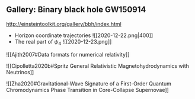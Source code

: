 ## Gallery: Binary black hole GW150914
http://einsteintoolkit.org/gallery/bbh/index.html

- Horizon coordinate trajectories
	![[2020-12-22.png|400]]
- The real part of $\psi_4$
	![[2020-12-23.png]]
	
![[Ajith2007#Data formats for numerical relativity]]

![[Cipolletta2020b#Spritz General Relativistic Magnetohydrodynamics with Neutrinos]]

![[Zha2020#Gravitational-Wave Signature of a First-Order Quantum Chromodynamics Phase Transition in Core-Collapse Supernovae]]